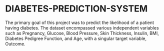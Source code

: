 # DIABETES-PREDICTION-SYSTEM
The primary goal of this project was to predict the likelihood of a patient having diabetes. The dataset encompassed various independent variables such as Pregnancy, Glucose, Blood Pressure, Skin Thickness, Insulin, BMI, Diabetes Pedigree Function, and Age, with a singular target variable, Outcome.
